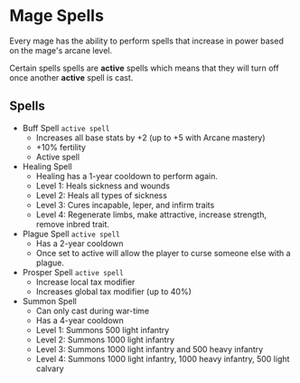 # Mage Spells

Every mage has the ability to perform spells that increase in power based on the
mage's arcane level.

Certain spells spells are **active** spells which means that they will turn off
once another **active** spell is cast.

## Spells

- Buff Spell ```active spell```
    - Increases all base stats by +2 (up to +5 with Arcane mastery)
    - +10% fertility
    - Active spell
- Healing Spell
    - Healing has a 1-year cooldown to perform again.
    - Level 1: Heals sickness and wounds
    - Level 2: Heals all types of sickness
    - Level 3: Cures incapable, leper, and infirm traits
    - Level 4: Regenerate limbs, make attractive, increase strength, remove inbred trait.
- Plague Spell ```active spell```
    - Has a 2-year cooldown
    - Once set to active will allow the player to curse someone else with
      a plague.
- Prosper Spell ```active spell```
    - Increase local tax modifier
    - Increases global tax modifier (up to 40%)
- Summon Spell
    - Can only cast during war-time
    - Has a 4-year cooldown
    - Level 1: Summons 500 light infantry
    - Level 2: Summons 1000 light infantry
    - Level 3: Summons 1000 light infantry and 500 heavy infantry
    - Level 4: Summons 1000 light infantry, 1000 heavy infantry, 500 light calvary
